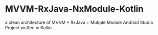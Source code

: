 # MVVM-RxJava-NxModule-Kotlin
a clean architecture of MVVM + RxJava + Mutiple Module Android Studio Project written in Kotlin
